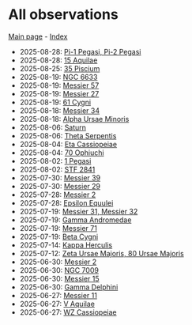 # All observations

[Main page](../index.md) - [Index](../pages/obj_index.md)

- 2025-08-28: [Pi-1 Pegasi, Pi-2 Pegasi](../obs/pi-1-peg-pi-2-peg-2025-08-28.md)
- 2025-08-28: [15 Aquilae](../obs/15-aql-2025-08-28.md)
- 2025-08-25: [35 Piscium](../obs/35-psc-2025-08-25.md)
- 2025-08-19: [NGC 6633](../obs/ngc-6633-2025-08-19.md)
- 2025-08-19: [Messier 57](../obs/m57-2025-08-19.md)
- 2025-08-19: [Messier 27](../obs/m27-2025-08-19.md)
- 2025-08-19: [61 Cygni](../obs/61-cyg-2025-08-19.md)
- 2025-08-18: [Messier 34](../obs/m34-2025-08-18.md)
- 2025-08-18: [Alpha Ursae Minoris](../obs/alpha-umi-2025-08-18.md)
- 2025-08-06: [Saturn](../obs/saturn-2025-08-06.md)
- 2025-08-06: [Theta Serpentis](../obs/theta-ser-2025-08-06.md)
- 2025-08-04: [Eta Cassiopeiae](../obs/eta-cas-2025-08-04.md)
- 2025-08-04: [70 Ophiuchi](../obs/70-oph-2025-08-04.md)
- 2025-08-02: [1 Pegasi](../obs/1-peg-2025-08-02.md)
- 2025-08-02: [STF 2841](../obs/stf-2841-2025-08-02.md)
- 2025-07-30: [Messier 39](../obs/m39-2025-07-30.md)
- 2025-07-30: [Messier 29](../obs/m29-2025-07-30.md)
- 2025-07-28: [Messier 2](../obs/m2-2025-07-28.md)
- 2025-07-28: [Epsilon Equulei](../obs/epsilon-equ-2025-07-28.md)
- 2025-07-19: [Messier 31, Messier 32](../obs/m31-m32-2025-07-19.md)
- 2025-07-19: [Gamma Andromedae](../obs/gamma-and-2025-07-19.md)
- 2025-07-19: [Messier 71](../obs/m71-2025-07-19.md)
- 2025-07-19: [Beta Cygni](../obs/beta-cyg-2025-07-19.md)
- 2025-07-14: [Kappa Herculis](../obs/kappa-her-2025-07-14.md)
- 2025-07-12: [Zeta Ursae Majoris, 80 Ursae Majoris](../obs/zeta-uma-80-uma-2025-07-12.md)
- 2025-06-30: [Messier 2](../obs/m2-2025-06-30.md)
- 2025-06-30: [NGC 7009](../obs/ngc-7009-2025-06-30.md)
- 2025-06-30: [Messier 15](../obs/m15-2025-06-30.md)
- 2025-06-30: [Gamma Delphini](../obs/gamma-del-2025-06-30.md)
- 2025-06-27: [Messier 11](../obs/m11-2025-06-27.md)
- 2025-06-27: [V Aquilae](../obs/v-aql-2025-06-27.md)
- 2025-06-27: [WZ Cassiopeiae](../obs/wz-cas-2025-06-27.md)
